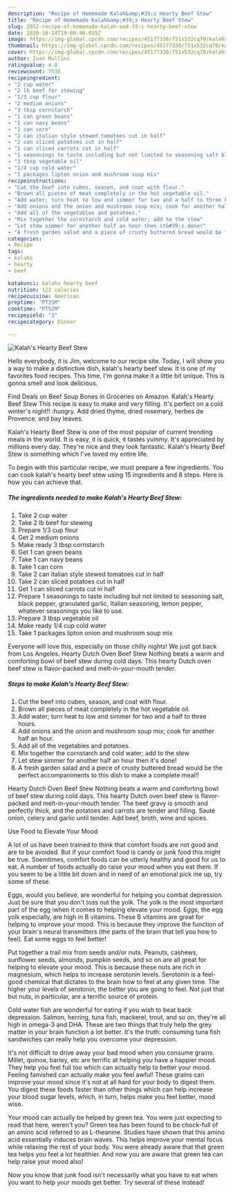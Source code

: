 ```yaml
---
description: "Recipe of Homemade Kalah&amp;#39;s Hearty Beef Stew"
title: "Recipe of Homemade Kalah&amp;#39;s Hearty Beef Stew"
slug: 2052-recipe-of-homemade-kalah-and-39-s-hearty-beef-stew
date: 2020-10-24T19:00:40.035Z
image: https://img-global.cpcdn.com/recipes/45177330/751x532cq70/kalahs-hearty-beef-stew-recipe-main-photo.jpg
thumbnail: https://img-global.cpcdn.com/recipes/45177330/751x532cq70/kalahs-hearty-beef-stew-recipe-main-photo.jpg
cover: https://img-global.cpcdn.com/recipes/45177330/751x532cq70/kalahs-hearty-beef-stew-recipe-main-photo.jpg
author: Ivan Mullins
ratingvalue: 4.8
reviewcount: 7536
recipeingredient:
- "2 cup water"
- "2 lb beef for stewing"
- "1/3 cup flour"
- "2 medium onions"
- "3 tbsp cornstarch"
- "1 can green beans"
- "1 can navy beans"
- "1 can corn"
- "2 can italian style stewed tomatoes cut in half"
- "2 can sliced potatoes cut in half"
- "1 can sliced carrots cut in half"
- "1 seasonings to taste including but not limited to seasoning salt black pepper granulated garlic Italian seasoning lemon pepper whatever seasonings  you like to use"
- "3 tbsp vegetable oil"
- "1/4 cup cold water"
- "1 packages lipton onion and mushroom soup mix"
recipeinstructions:
- "Cut the beef into cubes, season, and coat with flour."
- "Brown all pieces of meat completely in the hot vegetable oil."
- "Add water; turn heat to low and simmer for two and a half to three hours."
- "Add onions and the onion and mushroom soup mix; cook for another half an hour."
- "Add all of the vegetables and potatoes."
- "Mix together the cornstarch and cold water; add to the stew"
- "Let stew simmer for another half an hour then it&#39;s done!"
- "A fresh garden salad and a piece of crusty buttered bread would be the perfect accompaniments to this dish to make a complete meal!!"
categories:
- Recipe
tags:
- kalahs
- hearty
- beef

katakunci: kalahs hearty beef 
nutrition: 122 calories
recipecuisine: American
preptime: "PT35M"
cooktime: "PT52M"
recipeyield: "3"
recipecategory: Dinner

---
```



![Kalah&#39;s Hearty Beef Stew](https://img-global.cpcdn.com/recipes/45177330/751x532cq70/kalahs-hearty-beef-stew-recipe-main-photo.jpg)

Hello everybody, it is Jim, welcome to our recipe site. Today, I will show you a way to make a distinctive dish, kalah&#39;s hearty beef stew. It is one of my favorites food recipes. This time, I'm gonna make it a little bit unique. This is gonna smell and look delicious.

Find Deals on Beef Soup Bones in Groceries on Amazon. Kalah&#39;s Hearty Beef Stew This recipe is easy to make and very filling. It&#39;s perfect on a cold winter&#39;s night!! :hungry. Add dried thyme, dried rosemary, herbes de Provence, and bay leaves.

Kalah&#39;s Hearty Beef Stew is one of the most popular of current trending meals in the world. It is easy, it is quick, it tastes yummy. It's appreciated by millions every day. They're nice and they look fantastic. Kalah&#39;s Hearty Beef Stew is something which I've loved my entire life.


To begin with this particular recipe, we must prepare a few ingredients. You can cook kalah&#39;s hearty beef stew using 15 ingredients and 8 steps. Here is how you can achieve that.

<!--inarticleads1-->

##### The ingredients needed to make Kalah&#39;s Hearty Beef Stew:

1. Take 2 cup water
1. Take 2 lb beef for stewing
1. Prepare 1/3 cup flour
1. Get 2 medium onions
1. Make ready 3 tbsp cornstarch
1. Get 1 can green beans
1. Take 1 can navy beans
1. Take 1 can corn
1. Take 2 can italian style stewed tomatoes cut in half
1. Take 2 can sliced potatoes cut in half
1. Get 1 can sliced carrots cut in half
1. Prepare 1 seasonings to taste including but not limited to seasoning salt, black pepper, granulated garlic, Italian seasoning, lemon pepper, whatever seasonings  you like to use.
1. Prepare 3 tbsp vegetable oil
1. Make ready 1/4 cup cold water
1. Take 1 packages lipton onion and mushroom soup mix


Everyone will love this, especially on those chilly nights! We just got back from Los Angeles. Hearty Dutch Oven Beef Stew Nothing beats a warm and comforting bowl of beef stew during cold days. This hearty Dutch oven beef stew is flavor-packed and melt-in-your-mouth tender. 

<!--inarticleads2-->

##### Steps to make Kalah&#39;s Hearty Beef Stew:

1. Cut the beef into cubes, season, and coat with flour.
1. Brown all pieces of meat completely in the hot vegetable oil.
1. Add water; turn heat to low and simmer for two and a half to three hours.
1. Add onions and the onion and mushroom soup mix; cook for another half an hour.
1. Add all of the vegetables and potatoes.
1. Mix together the cornstarch and cold water; add to the stew
1. Let stew simmer for another half an hour then it&#39;s done!
1. A fresh garden salad and a piece of crusty buttered bread would be the perfect accompaniments to this dish to make a complete meal!!


Hearty Dutch Oven Beef Stew Nothing beats a warm and comforting bowl of beef stew during cold days. This hearty Dutch oven beef stew is flavor-packed and melt-in-your-mouth tender. The beef gravy is smooth and perfectly thick, and the potatoes and carrots are tender and filling. Sauté onion, celery and garlic until tender. Add beef, broth, wine and spices. 

Use Food to Elevate Your Mood


A lot of us have been trained to think that comfort foods are not good and are to be avoided. But if your comfort food is candy or junk food this might be true. Soemtimes, comfort foods can be utterly healthy and good for us to eat. A number of foods actually do raise your mood when you eat them. If you seem to be a little bit down and in need of an emotional pick me up, try some of these.

Eggs, would you believe, are wonderful for helping you combat depression. Just be sure that you don't toss out the yolk. The yolk is the most important part of the egg iwhen it comes to helping elevate your mood. Eggs, the egg yolk especially, are high in B vitamins. These B vitamins are great for helping to improve your mood. This is because they improve the function of your brain's neural transmitters (the parts of the brain that tell you how to feel). Eat some eggs to feel better!

Put together a trail mix from seeds and/or nuts. Peanuts, cashews, sunflower seeds, almonds, pumpkin seeds, and so on are all great for helping to elevate your mood. This is because these nuts are rich in magnesium, which helps to increase serotonin levels. Serotonin is a feel-good chemical that dictates to the brain how to feel at any given time. The higher your levels of serotonin, the better you are going to feel. Not just that but nuts, in particular, are a terrific source of protein.

Cold water fish are wonderful for eating if you wish to beat back depression. Salmon, herring, tuna fish, mackerel, trout, and so on, they're all high in omega-3 and DHA. These are two things that truly help the grey matter in your brain function a lot better. It's the truth: consuming tuna fish sandwiches can really help you overcome your depression. 

It's not difficult to drive away your bad mood when you consume grains. Millet, quinoa, barley, etc are terrific at helping you have a happier mood. They help you feel full too which can actually help to better your mood. Feeling famished can actually make you feel awful! These grains can improve your mood since it's not at all hard for your body to digest them. You digest these foods faster than other things which can help increase your blood sugar levels, which, in turn, helps make you feel better, mood wise.

Your mood can actually be helped by green tea. You were just expecting to read that here, weren't you? Green tea has been found to be chock-full of an amino acid referred to as L-theanine. Studies have shown that this amino acid essentially induces brain waves. This helps improve your mental focus while relaxing the rest of your body. You were already aware that that green tea helps you feel a lot healthier. And now you are aware that green tea can help raise your mood also!

Now you know that junk food isn't necessarily what you have to eat when you want to help your moods get better. Try several of these instead!

